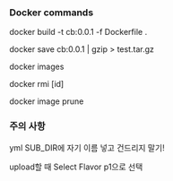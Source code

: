 ### Docker commands

docker build -t cb:0.0.1 -f Dockerfile .

docker save cb:0.0.1 | gzip > test.tar.gz

docker images

docker rmi [id]

docker image prune

### 주의 사항

yml SUB_DIR에 자기 이름 넣고 건드리지 말기!

upload할 때 Select Flavor p1으로 선택
